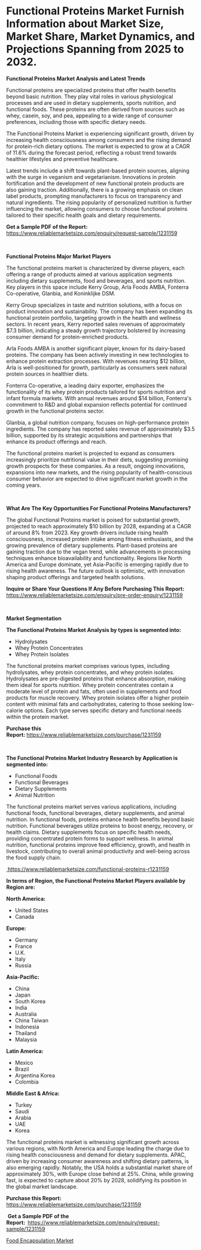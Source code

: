 <p><h1>Functional Proteins Market Furnish Information about Market Size, Market Share, Market Dynamics, and Projections Spanning from 2025 to 2032.</h1></p><p><strong>Functional Proteins Market Analysis and Latest Trends</strong></p>
<p><p>Functional proteins are specialized proteins that offer health benefits beyond basic nutrition. They play vital roles in various physiological processes and are used in dietary supplements, sports nutrition, and functional foods. These proteins are often derived from sources such as whey, casein, soy, and pea, appealing to a wide range of consumer preferences, including those with specific dietary needs.</p><p>The Functional Proteins Market is experiencing significant growth, driven by increasing health consciousness among consumers and the rising demand for protein-rich dietary options. The market is expected to grow at a CAGR of 11.6% during the forecast period, reflecting a robust trend towards healthier lifestyles and preventive healthcare.</p><p>Latest trends include a shift towards plant-based protein sources, aligning with the surge in veganism and vegetarianism. Innovations in protein fortification and the development of new functional protein products are also gaining traction. Additionally, there is a growing emphasis on clean label products, prompting manufacturers to focus on transparency and natural ingredients. The rising popularity of personalized nutrition is further influencing the market, allowing consumers to choose functional proteins tailored to their specific health goals and dietary requirements.</p></p>
<p><strong>Get a Sample PDF of the Report:&nbsp;</strong> <a href="https://www.reliablemarketsize.com/enquiry/request-sample/1231159?utm_campaign=2233&utm_medium=2&utm_source=Github&utm_content=ia&utm_term=15022025&utm_id=functional-proteins">https://www.reliablemarketsize.com/enquiry/request-sample/1231159</a></p>
<p>&nbsp;</p>
<p><strong>Functional Proteins Major Market Players</strong></p>
<p><p>The functional proteins market is characterized by diverse players, each offering a range of products aimed at various application segments including dietary supplements, food and beverages, and sports nutrition. Key players in this space include Kerry Group, Arla Foods AMBA, Fonterra Co-operative, Glanbia, and Koninklijke DSM.</p><p>Kerry Group specializes in taste and nutrition solutions, with a focus on product innovation and sustainability. The company has been expanding its functional protein portfolio, targeting growth in the health and wellness sectors. In recent years, Kerry reported sales revenues of approximately $7.3 billion, indicating a steady growth trajectory bolstered by increasing consumer demand for protein-enriched products.</p><p>Arla Foods AMBA is another significant player, known for its dairy-based proteins. The company has been actively investing in new technologies to enhance protein extraction processes. With revenues nearing $12 billion, Arla is well-positioned for growth, particularly as consumers seek natural protein sources in healthier diets.</p><p>Fonterra Co-operative, a leading dairy exporter, emphasizes the functionality of its whey protein products tailored for sports nutrition and infant formula markets. With annual revenues around $14 billion, Fonterra's commitment to R&D and global expansion reflects potential for continued growth in the functional proteins sector.</p><p>Glanbia, a global nutrition company, focuses on high-performance protein ingredients. The company has reported sales revenue of approximately $3.5 billion, supported by its strategic acquisitions and partnerships that enhance its product offerings and reach.</p><p>The functional proteins market is projected to expand as consumers increasingly prioritize nutritional value in their diets, suggesting promising growth prospects for these companies. As a result, ongoing innovations, expansions into new markets, and the rising popularity of health-conscious consumer behavior are expected to drive significant market growth in the coming years.</p></p>
<p>&nbsp;</p>
<p><strong>What Are The Key Opportunities For Functional Proteins Manufacturers?</strong></p>
<p><p>The global Functional Proteins market is poised for substantial growth, projected to reach approximately $10 billion by 2028, expanding at a CAGR of around 8% from 2023. Key growth drivers include rising health consciousness, increased protein intake among fitness enthusiasts, and the growing prevalence of dietary supplements. Plant-based proteins are gaining traction due to the vegan trend, while advancements in processing techniques enhance bioavailability and functionality. Regions like North America and Europe dominate, yet Asia-Pacific is emerging rapidly due to rising health awareness. The future outlook is optimistic, with innovation shaping product offerings and targeted health solutions.</p></p>
<p><strong>Inquire or Share Your Questions If Any Before Purchasing This Report:</strong> <a href="https://www.reliablemarketsize.com/enquiry/pre-order-enquiry/1231159?utm_campaign=2233&utm_medium=2&utm_source=Github&utm_content=ia&utm_term=15022025&utm_id=functional-proteins">https://www.reliablemarketsize.com/enquiry/pre-order-enquiry/1231159</a></p>
<p>&nbsp;</p>
<p><strong>Market Segmentation</strong></p>
<p><strong>The Functional Proteins Market Analysis by types is segmented into:</strong></p>
<p><ul><li>Hydrolysates</li><li>Whey Protein Concentrates</li><li>Whey Protein Isolates</li></ul></p>
<p><p>The functional proteins market comprises various types, including hydrolysates, whey protein concentrates, and whey protein isolates. Hydrolysates are pre-digested proteins that enhance absorption, making them ideal for sports nutrition. Whey protein concentrates contain a moderate level of protein and fats, often used in supplements and food products for muscle recovery. Whey protein isolates offer a higher protein content with minimal fats and carbohydrates, catering to those seeking low-calorie options. Each type serves specific dietary and functional needs within the protein market.</p></p>
<p><strong>Purchase this Report:&nbsp;</strong><a href="https://www.reliablemarketsize.com/purchase/1231159?utm_campaign=2233&utm_medium=2&utm_source=Github&utm_content=ia&utm_term=15022025&utm_id=functional-proteins">https://www.reliablemarketsize.com/purchase/1231159</a></p>
<p>&nbsp;</p>
<p><strong>The Functional Proteins Market Industry Research by Application is segmented into:</strong></p>
<p><ul><li>Functional Foods</li><li>Functional Beverages</li><li>Dietary Supplements</li><li>Animal Nutrition</li></ul></p>
<p><p>The functional proteins market serves various applications, including functional foods, functional beverages, dietary supplements, and animal nutrition. In functional foods, proteins enhance health benefits beyond basic nutrition. Functional beverages utilize proteins to boost energy, recovery, or health claims. Dietary supplements focus on specific health needs, providing concentrated protein forms to support wellness. In animal nutrition, functional proteins improve feed efficiency, growth, and health in livestock, contributing to overall animal productivity and well-being across the food supply chain.</p></p>
<p><a href="https://www.reliablemarketsize.com/functional-proteins-r1231159?utm_campaign=2233&utm_medium=2&utm_source=Github&utm_content=ia&utm_term=15022025&utm_id=functional-proteins">&nbsp;https://www.reliablemarketsize.com/functional-proteins-r1231159</a></p>
<p><strong>In terms of Region, the Functional Proteins Market Players available by Region are:</strong></p>
<p>
    <p> <strong> North America: </strong>
        <ul>
            <li>United States</li>
            <li>Canada</li>
        </ul>
        </p> 
    <p> <strong> Europe: </strong>
        <ul>
            <li>Germany</li>
            <li>France</li>
            <li>U.K.</li>
            <li>Italy</li>
            <li>Russia</li>
        </ul>
        </p> 
    <p> <strong> Asia-Pacific: </strong>
        <ul>
            <li>China</li>
            <li>Japan</li>
            <li>South Korea</li>
            <li>India</li>
            <li>Australia</li>
            <li>China Taiwan</li>
            <li>Indonesia</li>
            <li>Thailand</li>
            <li>Malaysia</li>
        </ul>
        </p> 
    <p> <strong> Latin America: </strong>
        <ul>
            <li>Mexico</li>
            <li>Brazil</li>
            <li>Argentina Korea</li>
            <li>Colombia</li>
        </ul>
        </p> 
    <p> <strong> Middle East & Africa: </strong>
        <ul>
            <li>Turkey</li>
            <li>Saudi</li>
            <li>Arabia</li>
            <li>UAE</li>
            <li>Korea</li>
        </ul>
    </p>
    </p>
<p><p>The functional proteins market is witnessing significant growth across various regions, with North America and Europe leading the charge due to rising health consciousness and demand for dietary supplements. APAC, driven by increasing consumer awareness and shifting dietary patterns, is also emerging rapidly. Notably, the USA holds a substantial market share of approximately 30%, with Europe close behind at 25%. China, while growing fast, is expected to capture about 20% by 2028, solidifying its position in the global market landscape.</p></p>
<p><strong>Purchase this Report: </strong><a href="https://www.reliablemarketsize.com/purchase/1231159?utm_campaign=2233&utm_medium=2&utm_source=Github&utm_content=ia&utm_term=15022025&utm_id=functional-proteins">https://www.reliablemarketsize.com/purchase/1231159</a></p>
<p>&nbsp;<strong>Get a Sample PDF of the Report:&nbsp;&nbsp;</strong><a href="https://www.reliablemarketsize.com/enquiry/request-sample/1231159?utm_campaign=2233&utm_medium=2&utm_source=Github&utm_content=ia&utm_term=15022025&utm_id=functional-proteins">https://www.reliablemarketsize.com/enquiry/request-sample/1231159</a></p>
<p><strong></strong></p>
<p><p><a href="https://github.com/kathiestrine5ty/Market-Research-Report-List-1/blob/main/food-encapsulation-market.md?utm_campaign=2233&utm_medium=2&utm_source=Github&utm_content=ia&utm_term=15022025&utm_id=functional-proteins">Food Encapsulation Market</a></p></p>